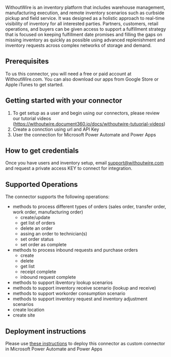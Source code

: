 WithoutWire is an inventory platform that includes warehouse management, manufacturing execution, and remote inventory scenarios such as curbside pickup and field service.  It was designed as a holistic approach to real-time visibility of inventory for all interested parties.  Partners, customers, retail operations, and buyers can be given access to support a fulfillment strategy that is focused on keeping fulfillment date promises and filling the gaps on missing inventory as quickly as possible using advanced replenishment and inventory requests across complex networks of storage and demand.

## Prerequisites

To us this connector, you will need a free or paid account at WithoutWire.com. You can also download our apps from Google Store or Apple iTunes to get started.  

## Getting started with your connector
1. To get setup as a user and begin using our connectors, please review our tutorial videos (https://withoutwire.document360.io/docs/withoutwire-tutuorial-videos)
2. Create a connction using url and API Key
3. User the connection for Microsoft Power Automate and Power Apps

## How to get credentials
Once you have users and inventory setup, email support@withoutwire.com and request a private access KEY to connect for integration.

## Supported Operations
The connector supports the following operations:
* methods to process different types of orders (sales order, transfer order, work order, manufacturing order)
  - create/update
  - get list of orders
  - delete an order 
  - assing an order to technician(s)
  - set order status
  - set order as complete
* methods to process inbound requests and purchase orders
  - create
  - delete
  - get list
  - receipt complete
  - inbound request complete
* methods to support ibventory lookup scenarios
* methods to support inventory receive scenario (lookup and receive)
* methods to support workorder consumption scenario
* methods to support inventory request and inventory adjustment scenarios
* create location
* create site

## Deployment instructions  
Please use [these instructions](https://docs.microsoft.com/en-us/connectors/custom-connectors/paconn-cli) to deploy this connector as custom connector in Microsoft Power Automate and Power Apps